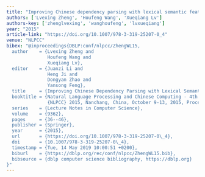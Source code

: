 ```yaml
---
title: "Improving Chinese dependency parsing with lexical semantic features"
authors: ['Lvexing Zheng', 'Houfeng Wang', 'Xueqiang Lv']
authors-key: ['zhenglvexing', 'wanghoufeng', 'lvxueqiang']
year: "2015"
article-link: "https://doi.org/10.1007/978-3-319-25207-0_4"
venue: "NLPCC"
bibex: "@inproceedings{DBLP:conf/nlpcc/ZhengWL15,
  author    = {Lvexing Zheng and
               Houfeng Wang and
               Xueqiang Lv},
  editor    = {Juanzi Li and
               Heng Ji and
               Dongyan Zhao and
               Yansong Feng},
  title     = {Improving Chinese Dependency Parsing with Lexical Semantic Features},
  booktitle = {Natural Language Processing and Chinese Computing - 4th {CCF} Conference,
               {NLPCC} 2015, Nanchang, China, October 9-13, 2015, Proceedings},
  series    = {Lecture Notes in Computer Science},
  volume    = {9362},
  pages     = {36--46},
  publisher = {Springer},
  year      = {2015},
  url       = {https://doi.org/10.1007/978-3-319-25207-0\_4},
  doi       = {10.1007/978-3-319-25207-0\_4},
  timestamp = {Tue, 14 May 2019 10:00:51 +0200},
  biburl    = {https://dblp.org/rec/conf/nlpcc/ZhengWL15.bib},
  bibsource = {dblp computer science bibliography, https://dblp.org}
}"
---
```

